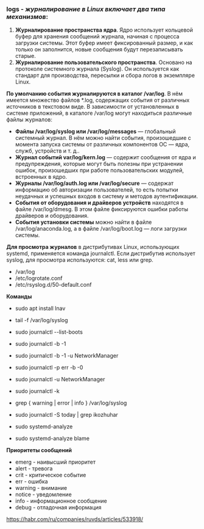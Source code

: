 ### logs - _журналирование в Linux включает два типа механизмов_:

1. **Журналирование пространства ядра**. Ядро использует кольцевой буфер для хранения сообщений журнала, начиная с процесса загрузки системы. Этот буфер имеет фиксированный размер, и как только он заполнится, новые сообщения будут перезаписывать старые.
2. **Журналирование пользовательского пространства**. Основано на протоколе системного журнала (Syslog). Он используется как стандарт для производства, пересылки и сбора логов в экземпляре Linux. 

**По умолчанию события журналируются в каталог /var/log**. В нём имеется множество файлов *.log, содержащих события от различных источников в текстовом виде. В зависимости от установленных в системе приложений, в каталоге /var/log могут находиться различные файлы журналов:

* **Файлы /var/log/syslog или /var/log/messages** — глобальный системный журнал. В нём можно найти события, произошедшие с момента запуска системы от различных компонентов ОС — ядра, служб, устройств и т. д..
* **Журнал событий var/log/kern.log** — содержит сообщения от ядра и предупреждения, которые могут быть полезны при устранении ошибок, произошедших при работе пользовательских модулей, встроенных в ядро.
* **Журналы /var/log/auth.log или /var/log/secure** — содержат информацию об авторизации пользователей, то есть попытки неудачных и успешных входов в систему и методов аутентификации.
* **События от оборудования и драйверов устройств** находятся в файле /var/log/dmesg. В этом файле фиксируются ошибки работы драйверов и оборудования.
* **События установки системы** можно найти в файле /var/log/anaconda.log, а в файле /var/log/boot.log — логи загрузки системы. 

**Для просмотра журналов** в дистрибутивах Linux, использующих systemd, применяется команда journalctl. Если дистрибутив использует syslog, для просмотра используются: cat, less или grep. 




* /var/log
* /etc/logrotate.conf
* /etc/rsyslog.d/50-default.conf

**Команды**

* sudo apt  install lnav
* tail -f /var/log/syslog
* sudo journalctl --list-boots
* sudo journalctl -b -1
* sudo journalctl -b -1 -u NetworkManager
* sudo journalctl -p err -b -0
* sudo journalctl -u NetworkManager
* sudo journalctl -k

* grep { warning | error | info }  /var/log/syslog

* sudo journalctl -S today | grep ikozhuhar

* sudo systemd-analyze
* sudo systemd-analyze blame

**Приоритеты сообщений**

* emerg - наивысший приоритет
* alert - тревога
* crit - критическое событие
* err - ошибка
* warning - внимание
* notice - уведомление
* info - информационное сообщение
* debug - отладочная информация


https://habr.com/ru/companies/ruvds/articles/533918/

